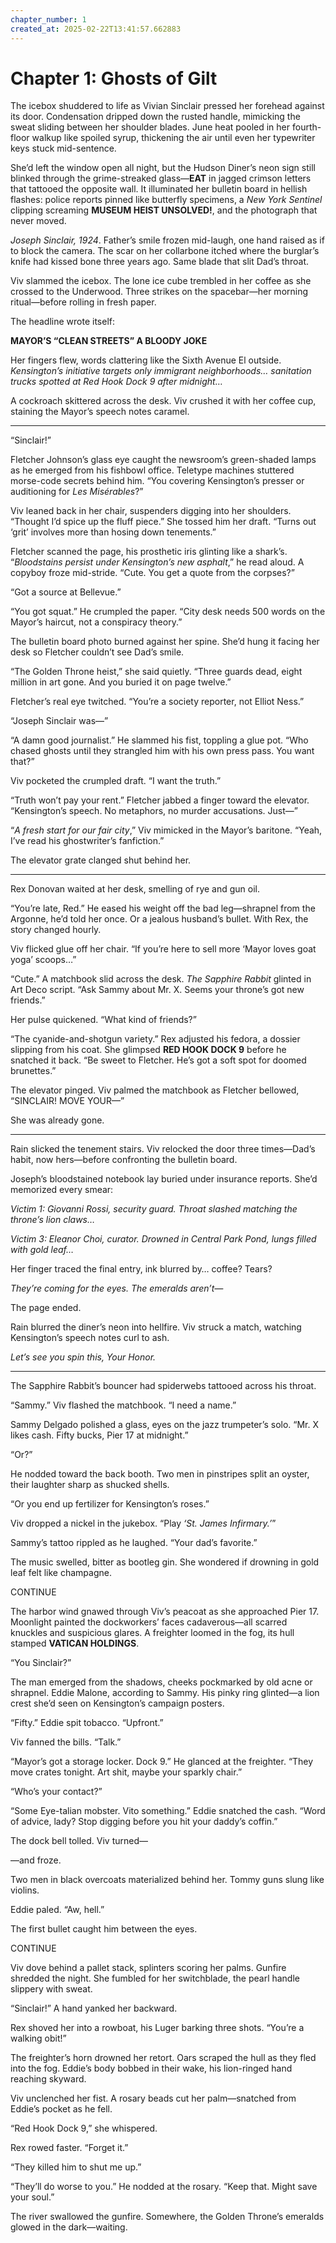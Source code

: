 ```yaml
---
chapter_number: 1
created_at: 2025-02-22T13:41:57.662883
---
```

# Chapter 1: Ghosts of Gilt  

The icebox shuddered to life as Vivian Sinclair pressed her forehead against its door. Condensation dripped down the rusted handle, mimicking the sweat sliding between her shoulder blades. June heat pooled in her fourth-floor walkup like spoiled syrup, thickening the air until even her typewriter keys stuck mid-sentence.  

She’d left the window open all night, but the Hudson Diner’s neon sign still blinked through the grime-streaked glass—**EAT** in jagged crimson letters that tattooed the opposite wall. It illuminated her bulletin board in hellish flashes: police reports pinned like butterfly specimens, a *New York Sentinel* clipping screaming **MUSEUM HEIST UNSOLVED!**, and the photograph that never moved.  

*Joseph Sinclair, 1924*. Father’s smile frozen mid-laugh, one hand raised as if to block the camera. The scar on her collarbone itched where the burglar’s knife had kissed bone three years ago. Same blade that slit Dad’s throat.  

Viv slammed the icebox. The lone ice cube trembled in her coffee as she crossed to the Underwood. Three strikes on the spacebar—her morning ritual—before rolling in fresh paper.  

The headline wrote itself:  

**MAYOR’S “CLEAN STREETS” A BLOODY JOKE**  

Her fingers flew, words clattering like the Sixth Avenue El outside. *Kensington’s initiative targets only immigrant neighborhoods… sanitation trucks spotted at Red Hook Dock 9 after midnight…*  

A cockroach skittered across the desk. Viv crushed it with her coffee cup, staining the Mayor’s speech notes caramel.  

---  

“Sinclair!”  

Fletcher Johnson’s glass eye caught the newsroom’s green-shaded lamps as he emerged from his fishbowl office. Teletype machines stuttered morse-code secrets behind him. “You covering Kensington’s presser or auditioning for *Les Misérables*?”  

Viv leaned back in her chair, suspenders digging into her shoulders. “Thought I’d spice up the fluff piece.” She tossed him her draft. “Turns out ‘grit’ involves more than hosing down tenements.”  

Fletcher scanned the page, his prosthetic iris glinting like a shark’s. “*Bloodstains persist under Kensington’s new asphalt*,” he read aloud. A copyboy froze mid-stride. “Cute. You get a quote from the corpses?”  

“Got a source at Bellevue.”  

“You got squat.” He crumpled the paper. “City desk needs 500 words on the Mayor’s haircut, not a conspiracy theory.”  

The bulletin board photo burned against her spine. She’d hung it facing her desk so Fletcher couldn’t see Dad’s smile.  

“The Golden Throne heist,” she said quietly. “Three guards dead, eight million in art gone. And you buried it on page twelve.”  

Fletcher’s real eye twitched. “You’re a society reporter, not Elliot Ness.”  

“Joseph Sinclair was—”  

“A damn good journalist.” He slammed his fist, toppling a glue pot. “Who chased ghosts until they strangled him with his own press pass. You want that?”  

Viv pocketed the crumpled draft. “I want the truth.”  

“Truth won’t pay your rent.” Fletcher jabbed a finger toward the elevator. “Kensington’s speech. No metaphors, no murder accusations. Just—”  

“*A fresh start for our fair city*,” Viv mimicked in the Mayor’s baritone. “Yeah, I’ve read his ghostwriter’s fanfiction.”  

The elevator grate clanged shut behind her.  

---  

Rex Donovan waited at her desk, smelling of rye and gun oil.  

“You’re late, Red.” He eased his weight off the bad leg—shrapnel from the Argonne, he’d told her once. Or a jealous husband’s bullet. With Rex, the story changed hourly.  

Viv flicked glue off her chair. “If you’re here to sell more ‘Mayor loves goat yoga’ scoops…”  

“Cute.” A matchbook slid across the desk. *The Sapphire Rabbit* glinted in Art Deco script. “Ask Sammy about Mr. X. Seems your throne’s got new friends.”  

Her pulse quickened. “What kind of friends?”  

“The cyanide-and-shotgun variety.” Rex adjusted his fedora, a dossier slipping from his coat. She glimpsed **RED HOOK DOCK 9** before he snatched it back. “Be sweet to Fletcher. He’s got a soft spot for doomed brunettes.”  

The elevator pinged. Viv palmed the matchbook as Fletcher bellowed, “SINCLAIR! MOVE YOUR—”  

She was already gone.  

---  

Rain slicked the tenement stairs. Viv relocked the door three times—Dad’s habit, now hers—before confronting the bulletin board.  

Joseph’s bloodstained notebook lay buried under insurance reports. She’d memorized every smear:  

*Victim 1: Giovanni Rossi, security guard. Throat slashed matching the throne’s lion claws…*  

*Victim 3: Eleanor Choi, curator. Drowned in Central Park Pond, lungs filled with gold leaf…*  

Her finger traced the final entry, ink blurred by… coffee? Tears?  

*They’re coming for the eyes. The emeralds aren’t—*  

The page ended.  

Rain blurred the diner’s neon into hellfire. Viv struck a match, watching Kensington’s speech notes curl to ash.  

*Let’s see you spin this, Your Honor.*  

---  

The Sapphire Rabbit’s bouncer had spiderwebs tattooed across his throat.  

“Sammy.” Viv flashed the matchbook. “I need a name.”  

Sammy Delgado polished a glass, eyes on the jazz trumpeter’s solo. “Mr. X likes cash. Fifty bucks, Pier 17 at midnight.”  

“Or?”  

He nodded toward the back booth. Two men in pinstripes split an oyster, their laughter sharp as shucked shells.  

“Or you end up fertilizer for Kensington’s roses.”  

Viv dropped a nickel in the jukebox. “Play *‘St. James Infirmary.’*”  

Sammy’s tattoo rippled as he laughed. “Your dad’s favorite.”  

The music swelled, bitter as bootleg gin. She wondered if drowning in gold leaf felt like champagne.  

CONTINUE  

The harbor wind gnawed through Viv’s peacoat as she approached Pier 17. Moonlight painted the dockworkers’ faces cadaverous—all scarred knuckles and suspicious glares. A freighter loomed in the fog, its hull stamped **VATICAN HOLDINGS**.  

“You Sinclair?”  

The man emerged from the shadows, cheeks pockmarked by old acne or shrapnel. Eddie Malone, according to Sammy. His pinky ring glinted—a lion crest she’d seen on Kensington’s campaign posters.  

“Fifty.” Eddie spit tobacco. “Upfront.”  

Viv fanned the bills. “Talk.”  

“Mayor’s got a storage locker. Dock 9.” He glanced at the freighter. “They move crates tonight. Art shit, maybe your sparkly chair.”  

“Who’s your contact?”  

“Some Eye-talian mobster. Vito something.” Eddie snatched the cash. “Word of advice, lady? Stop digging before you hit your daddy’s coffin.”  

The dock bell tolled. Viv turned—  

—and froze.  

Two men in black overcoats materialized behind her. Tommy guns slung like violins.  

Eddie paled. “Aw, hell.”  

The first bullet caught him between the eyes.  

CONTINUE  

Viv dove behind a pallet stack, splinters scoring her palms. Gunfire shredded the night. She fumbled for her switchblade, the pearl handle slippery with sweat.  

“Sinclair!” A hand yanked her backward.  

Rex shoved her into a rowboat, his Luger barking three shots. “You’re a walking obit!”  

The freighter’s horn drowned her retort. Oars scraped the hull as they fled into the fog. Eddie’s body bobbed in their wake, his lion-ringed hand reaching skyward.  

Viv unclenched her fist. A rosary beads cut her palm—snatched from Eddie’s pocket as he fell.  

“Red Hook Dock 9,” she whispered.  

Rex rowed faster. “Forget it.”  

“They killed him to shut me up.”  

“They’ll do worse to you.” He nodded at the rosary. “Keep that. Might save your soul.”  

The river swallowed the gunfire. Somewhere, the Golden Throne’s emeralds glowed in the dark—waiting.